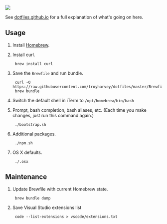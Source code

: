 ![](http://i.giphy.com/KCh9Kkf2MILK0.gif)

See [dotfiles.github.io](https://dotfiles.github.io) for a full explanation of what's going on here.

## Usage

1. Install [Homebrew](https://brew.sh).
1. Install curl.

        brew install curl

1. Save the `Brewfile` and run bundle.

        curl -O https://raw.githubusercontent.com/troyharvey/dotfiles/master/Brewfile
        brew bundle

1. Switch the default shell in iTerm to `/opt/homebrew/bin/bash`
1. Prompt, bash completion, bash aliases, etc. (Each time you make changes, just run this command again.)

        ./bootstrap.sh

1. Additional packages.

        ./npm.sh

1. OS X defaults.

        ./.osx

## Maintenance

1. Update Brewfile with current Homebrew state.

        brew bundle dump

1. Save Visual Studio extensions list

        code --list-extensions > vscode/extensions.txt

